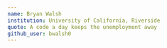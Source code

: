 ```yaml
---
name: Bryan Walsh
institution: University of California, Riverside
quote: A code a day keeps the unemployment away
github_user: bwalsh0
---
```

